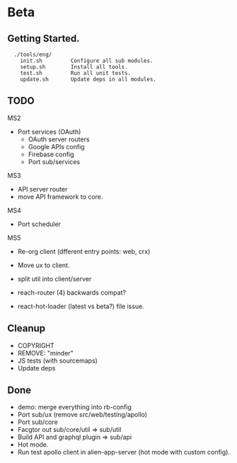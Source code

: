# Beta

## Getting Started.

~~~~
  ./tools/eng/
    init.sh         Configure all sub modules.
    setup.sh        Install all tools.
    test.sh         Run all unit tests.
    update.sh       Update deps in all modules.
~~~~

## TODO

MS2
- Port services (OAuth)
  - OAuth server routers
  - Google APIs config
  - Firebase config
  - Port sub/services



MS3
- API server router
- move API framework to core.

MS4
- Port scheduler





MS5
- Re-org client (dfferent entry points: web, crx)
- Move ux to client.
- split util into client/server

- reach-router (4) backwards compat?
- react-hot-loader (latest vs beta?) file issue.




## Cleanup

- COPYRIGHT
- REMOVE: "minder"
- JS tests (with sourcemaps)
- Update deps


## Done

- demo: merge everything into rb-config
- Port sub/ux (remove src/web/testing/apollo)
- Port sub/core
- Facgtor out sub/core/util => sub/util
- Build API and graphql plugin => sub/api
- Hot mode.
- Run test apollo client in alien-app-server (hot mode with custom config).


